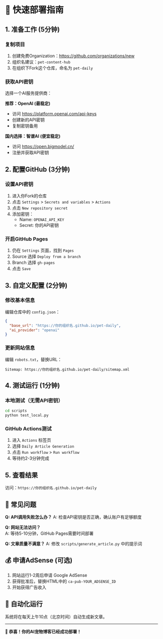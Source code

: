# 🚀 快速部署指南

## 1. 准备工作 (5分钟)

### 复制项目
1. 创建免费Organization：https://github.com/organizations/new
2. 组织名建议：`pet-content-hub`
3. 在组织下Fork这个仓库，命名为 `pet-daily`

### 获取API密钥
选择一个AI服务提供商：

**推荐：OpenAI (最稳定)**
- 访问 https://platform.openai.com/api-keys
- 创建新的API密钥
- 复制密钥备用

**国内选择：智谱AI (便宜稳定)**
- 访问 https://open.bigmodel.cn/
- 注册并获取API密钥

## 2. 配置GitHub (3分钟)

### 设置API密钥
1. 进入你Fork的仓库
2. 点击 `Settings` > `Secrets and variables` > `Actions`
3. 点击 `New repository secret`
4. 添加密钥：
   - Name: `OPENAI_API_KEY`
   - Secret: 你的API密钥

### 开启GitHub Pages
1. 仍在 `Settings` 页面，找到 `Pages`
2. Source 选择 `Deploy from a branch`
3. Branch 选择 `gh-pages`
4. 点击 `Save`

## 3. 自定义配置 (2分钟)

### 修改基本信息
编辑仓库中的 `config.json`：

```json
{
  "base_url": "https://你的组织名.github.io/pet-daily",
  "ai_provider": "openai"
}
```

### 更新网站信息
编辑 `robots.txt`，替换URL：
```
Sitemap: https://你的组织名.github.io/pet-daily/sitemap.xml
```

## 4. 测试运行 (1分钟)

### 本地测试（无需API密钥）
```bash
cd scripts
python test_local.py
```

### GitHub Actions测试
1. 进入 `Actions` 标签页
2. 选择 `Daily Article Generation`  
3. 点击 `Run workflow` > `Run workflow`
4. 等待约2-3分钟完成

## 5. 查看结果

访问：`https://你的组织名.github.io/pet-daily`

## 🎯 常见问题

**Q: API调用失败怎么办？**
A: 检查API密钥是否正确，确认账户有足够额度

**Q: 网站无法访问？**  
A: 等待5-10分钟，GitHub Pages需要时间部署

**Q: 文章质量不满意？**
A: 修改 `scripts/generate_article.py` 中的提示词

## 💰 申请AdSense (可选)

1. 网站运行1-2周后申请 Google AdSense
2. 获得批准后，替换HTML中的 `ca-pub-YOUR_ADSENSE_ID`
3. 开始获得广告收入

## 🔄 自动化运行

系统将在每天上午10点（北京时间）自动生成新文章。

---

**🎉 恭喜！你的AI宠物博客已经成功部署！**